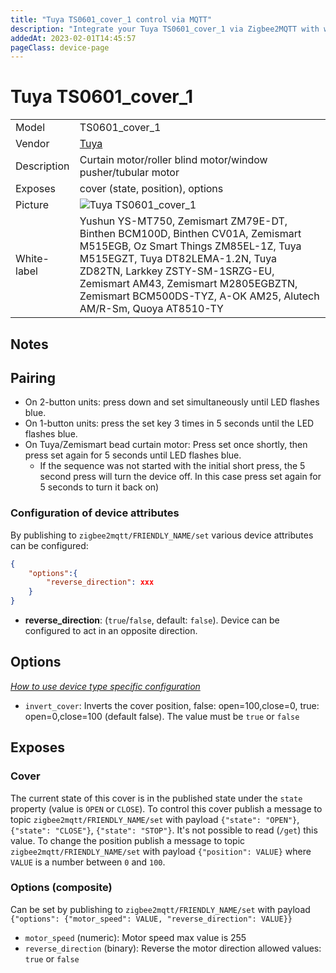 ```yaml
---
title: "Tuya TS0601_cover_1 control via MQTT"
description: "Integrate your Tuya TS0601_cover_1 via Zigbee2MQTT with whatever smart home infrastructure you are using without the vendor's bridge or gateway."
addedAt: 2023-02-01T14:45:57
pageClass: device-page
---
```


<!-- !!!! -->
<!-- ATTENTION: This file is auto-generated through docgen! -->
<!-- You can only edit the "Notes"-Section between the two comment lines "Notes BEGIN" and "Notes END". -->
<!-- Do not use h1 or h2 heading within "## Notes"-Section. -->
<!-- !!!! -->

# Tuya TS0601_cover_1

|     |     |
|-----|-----|
| Model | TS0601_cover_1  |
| Vendor  | [Tuya](/supported-devices/#v=Tuya)  |
| Description | Curtain motor/roller blind motor/window pusher/tubular motor |
| Exposes | cover (state, position), options |
| Picture | ![Tuya TS0601_cover_1](https://www.zigbee2mqtt.io/images/devices/TS0601_cover_1.png) |
| White-label | Yushun YS-MT750, Zemismart ZM79E-DT, Binthen BCM100D, Binthen CV01A, Zemismart M515EGB, Oz Smart Things ZM85EL-1Z, Tuya M515EGZT, Tuya DT82LEMA-1.2N, Tuya ZD82TN, Larkkey ZSTY-SM-1SRZG-EU, Zemismart AM43, Zemismart M2805EGBZTN, Zemismart BCM500DS-TYZ, A-OK AM25, Alutech AM/R-Sm, Quoya AT8510-TY |


<!-- Notes BEGIN: You can edit here. Add "## Notes" headline if not already present. -->
## Notes

## Pairing

- On 2-button units: press down and set simultaneously until LED flashes blue.
- On 1-button units: press the set key 3 times in 5 seconds until the LED flashes blue.
- On Tuya/Zemismart bead curtain motor: Press set once shortly, then press set again for 5 seconds until LED flashes blue.
  - If the sequence was not started with the initial short press, the 5 second press will turn the device off. In this case press set again for 5 seconds to turn it back on)

### Configuration of device attributes
By publishing to `zigbee2mqtt/FRIENDLY_NAME/set` various device attributes can be configured:
```json
{
    "options":{
        "reverse_direction": xxx
    }
}
```

- **reverse_direction**: (`true`/`false`, default: `false`). Device can be configured to act in an opposite direction.
<!-- Notes END: Do not edit below this line -->



## Options
*[How to use device type specific configuration](../guide/configuration/devices-groups.md#specific-device-options)*

* `invert_cover`: Inverts the cover position, false: open=100,close=0, true: open=0,close=100 (default false). The value must be `true` or `false`


## Exposes

### Cover 
The current state of this cover is in the published state under the `state` property (value is `OPEN` or `CLOSE`).
To control this cover publish a message to topic `zigbee2mqtt/FRIENDLY_NAME/set` with payload `{"state": "OPEN"}`, `{"state": "CLOSE"}`, `{"state": "STOP"}`.
It's not possible to read (`/get`) this value.
To change the position publish a message to topic `zigbee2mqtt/FRIENDLY_NAME/set` with payload `{"position": VALUE}` where `VALUE` is a number between `0` and `100`.

### Options (composite)
Can be set by publishing to `zigbee2mqtt/FRIENDLY_NAME/set` with payload `{"options": {"motor_speed": VALUE, "reverse_direction": VALUE}}`
- `motor_speed` (numeric): Motor speed max value is 255
- `reverse_direction` (binary): Reverse the motor direction allowed values: `true` or `false`

